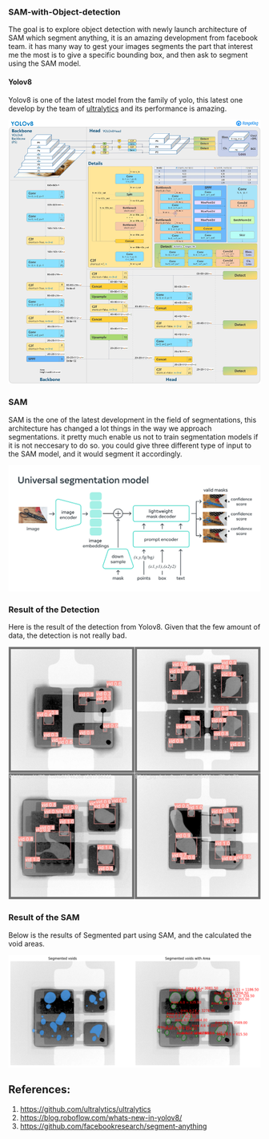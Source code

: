 ﻿### SAM-with-Object-detection


The goal is to explore object detection with newly launch architecture of SAM which segment anything, it is an amazing development from facebook team. it has many way to gest your images segments the part that interest me the most is to give a specific bounding box, and then ask to segment using the SAM model. 


#### Yolov8 
Yolov8 is one of the latest model from the family of yolo, this latest one develop by the team of [ultralytics](https://docs.ultralytics.com/) and its performance is amazing. 

![SAM](yolov8.jpg)

### SAM 
SAM is the one of the latest development in the field of segmentations, this architecture has changed a lot things in the way we approach segmentations. it pretty much enable us not to train segmentation models if it is not neccesary to do so. you could give three different type of input to the SAM model, and it would segment it accordingly. 

![yolo](sam.png)


### Result of the Detection 
Here is the result of the detection from Yolov8. Given that the few amount of data, the detection is not really bad. 

![predicted](detected_data_using.jpeg)



### Result of the SAM 
Below is the results of Segmented part using SAM, and the calculated the void areas. 


![predicted](segmented_calculated.png)


## References:
1. https://github.com/ultralytics/ultralytics
2. https://blog.roboflow.com/whats-new-in-yolov8/
3. https://github.com/facebookresearch/segment-anything 
